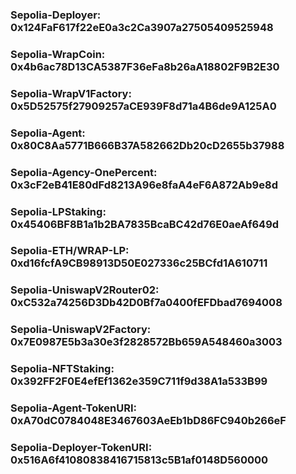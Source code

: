 ### Sepolia-Deployer: 0x124FaF617f22eE0a3c2Ca3907a27505409525948
### Sepolia-WrapCoin: 0x4b6ac78D13CA5387F36eFa8b26aA18802F9B2E30
### Sepolia-WrapV1Factory:  0x5D52575f27909257aCE939F8d71a4B6de9A125A0
### Sepolia-Agent:    0x80C8Aa5771B666B37A582662Db20cD2655b37988
### Sepolia-Agency-OnePercent: 0x3cF2eB41E80dFd8213A96e8faA4eF6A872Ab9e8d
### Sepolia-LPStaking: 0x45406BF8B1a1b2BA7835BcaBC42d76E0aeAf649d
### Sepolia-ETH/WRAP-LP: 0xd16fcfA9CB98913D50E027336c25BCfd1A610711
### Sepolia-UniswapV2Router02: 0xC532a74256D3Db42D0Bf7a0400fEFDbad7694008
### Sepolia-UniswapV2Factory: 0x7E0987E5b3a30e3f2828572Bb659A548460a3003
### Sepolia-NFTStaking: 0x392FF2F0E4efEf1362e359C711f9d38A1a533B99
### Sepolia-Agent-TokenURI: 0xA70dC0784048E3467603AeEb1bD86FC940b266eF
### Sepolia-Deployer-TokenURI: 0x516A6f41080838416715813c5B1af0148D560000
